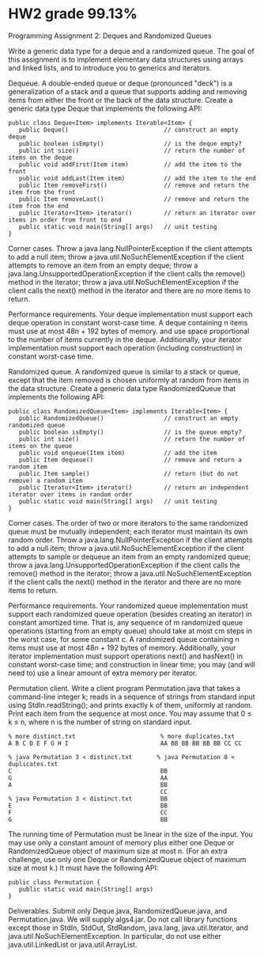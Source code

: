 HW2 grade 99.13%
=====


Programming Assignment 2: Deques and Randomized Queues

Write a generic data type for a deque and a randomized queue. The goal of this assignment is to implement elementary data structures using arrays and linked lists, and to introduce you to generics and iterators.

Dequeue. A double-ended queue or deque (pronounced "deck") is a generalization of a stack and a queue that supports adding and removing items from either the front or the back of the data structure. Create a generic data type Deque that implements the following API:

    public class Deque<Item> implements Iterable<Item> {
       public Deque()                           // construct an empty deque
       public boolean isEmpty()                 // is the deque empty?
       public int size()                        // return the number of items on the deque
       public void addFirst(Item item)          // add the item to the front
       public void addLast(Item item)           // add the item to the end
       public Item removeFirst()                // remove and return the item from the front
       public Item removeLast()                 // remove and return the item from the end
       public Iterator<Item> iterator()         // return an iterator over items in order from front to end
       public static void main(String[] args)   // unit testing
    }

Corner cases. Throw a java.lang.NullPointerException if the client attempts to add a null item; throw a java.util.NoSuchElementException if the client attempts to remove an item from an empty deque; throw a java.lang.UnsupportedOperationException if the client calls the remove() method in the iterator; throw a java.util.NoSuchElementException if the client calls the next() method in the iterator and there are no more items to return.

Performance requirements.   Your deque implementation must support each deque operation in constant worst-case time. A deque containing n items must use at most 48n + 192 bytes of memory. and use space proportional to the number of items currently in the deque. Additionally, your iterator implementation must support each operation (including construction) in constant worst-case time.

Randomized queue. A randomized queue is similar to a stack or queue, except that the item removed is chosen uniformly at random from items in the data structure. Create a generic data type RandomizedQueue that implements the following API:

    public class RandomizedQueue<Item> implements Iterable<Item> {
       public RandomizedQueue()                 // construct an empty randomized queue
       public boolean isEmpty()                 // is the queue empty?
       public int size()                        // return the number of items on the queue
       public void enqueue(Item item)           // add the item
       public Item dequeue()                    // remove and return a random item
       public Item sample()                     // return (but do not remove) a random item
       public Iterator<Item> iterator()         // return an independent iterator over items in random order
       public static void main(String[] args)   // unit testing
    }

Corner cases. The order of two or more iterators to the same randomized queue must be mutually independent; each iterator must maintain its own random order. Throw a java.lang.NullPointerException if the client attempts to add a null item; throw a java.util.NoSuchElementException if the client attempts to sample or dequeue an item from an empty randomized queue; throw a java.lang.UnsupportedOperationException if the client calls the remove() method in the iterator; throw a java.util.NoSuchElementException if the client calls the next() method in the iterator and there are no more items to return.

Performance requirements. Your randomized queue implementation must support each randomized queue operation (besides creating an iterator) in constant amortized time. That is, any sequence of m randomized queue operations (starting from an empty queue) should take at most cm steps in the worst case, for some constant c. A randomized queue containing n items must use at most 48n + 192 bytes of memory. Additionally, your iterator implementation must support operations next() and hasNext() in constant worst-case time; and construction in linear time; you may (and will need to) use a linear amount of extra memory per iterator.

Permutation client. Write a client program Permutation.java that takes a command-line integer k; reads in a sequence of strings from standard input using StdIn.readString(); and prints exactly k of them, uniformly at random. Print each item from the sequence at most once. You may assume that 0 ≤ k ≤ n, where n is the number of string on standard input.

    % more distinct.txt                        % more duplicates.txt
    A B C D E F G H I                          AA BB BB BB BB BB CC CC

    % java Permutation 3 < distinct.txt       % java Permutation 8 < duplicates.txt
    C                                          BB
    G                                          AA
    A                                          BB
                                               CC
    % java Permutation 3 < distinct.txt        BB
    E                                          BB
    F                                          CC
    G                                          BB

The running time of Permutation must be linear in the size of the input. You may use only a constant amount of memory plus either one Deque or RandomizedQueue object of maximum size at most n. (For an extra challenge, use only one Deque or RandomizedQueue object of maximum size at most k.) It must have the following API:

    public class Permutation {
       public static void main(String[] args)
    }

Deliverables. Submit only Deque.java, RandomizedQueue.java, and Permutation.java. We will supply algs4.jar. Do not call library functions except those in StdIn, StdOut, StdRandom, java.lang, java.util.Iterator, and java.util.NoSuchElementException. In particular, do not use either java.util.LinkedList or java.util.ArrayList. 